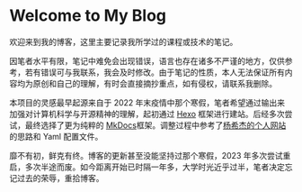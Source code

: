 # Welcome to My Blog

欢迎来到我的博客，这里主要记录我所学过的课程或技术的笔记。

因笔者水平有限，笔记中难免会出现错误，语言也存在诸多不严谨的地方，仅供参考，若有错误可与我联系，我会及时修改。由于笔记的性质，本人无法保证所有内容均为原创和自己的理解，有时会直接摘抄重点，如有侵权，请联系我删除。

本项目的灵感最早起源来自于 2022 年末疫情中那个寒假，笔者希望通过输出来加强对计算机科学与开源精神的理解，起初通过 [Hexo](https://hexo.io/zh-cn/) 框架进行建站。后经多次尝试，最终选择了更为纯粹的 [MkDocs](https://www.mkdocs.org/)框架。调整过程中参考了[杨希杰的个人网站 ](https://yang-xijie.github.io/)的思路和 Yaml 配置文件。

靡不有初，鲜克有终。博客的更新甚至没能坚持过那个寒假，2023 年多次尝试重启，多次半途而废。如今距离开始已时隔一年多，大学时光近乎过半，笔者决定忘记过去的荣辱，重拾博客。





